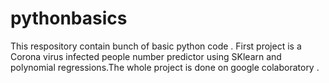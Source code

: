 # pythonbasics
This respository contain bunch of basic python code .
First project is a Corona virus infected people number predictor using SKlearn and polynomial regressions.The whole project is done on google colaboratory .

